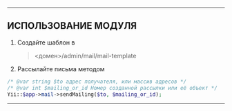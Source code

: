 -------------------
ИСПОЛЬЗОВАНИЕ МОДУЛЯ
-------------------
1. Создайте шаблон в

    ><домен>/admin/mail/mail-template

2. Рассылайте письма методом

```php
/* @var string $to адрес получателя, или массив адресов */
/* @var int $mailing_or_id Номер созданной рассылки или её объект */
Yii::$app->mail->sendMailing($to, $mailing_or_id);
```
-------------------
